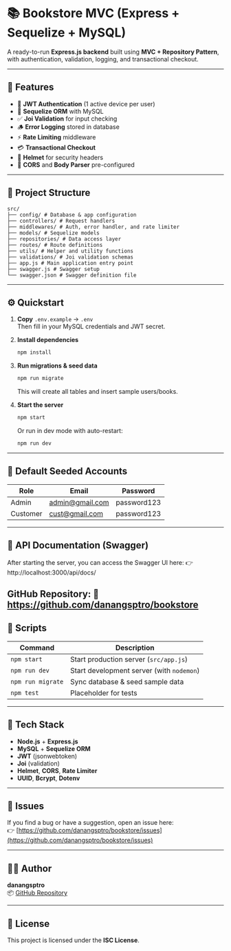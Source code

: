 # 📚 Bookstore MVC (Express + Sequelize + MySQL)

A ready-to-run **Express.js backend** built using **MVC + Repository Pattern**, with authentication, validation, logging, and transactional checkout.

---

## 🚀 Features
- 🔐 **JWT Authentication** (1 active device per user)
- 🧩 **Sequelize ORM** with MySQL
- ✅ **Joi Validation** for input checking
- 🪵 **Error Logging** stored in database
- ⚡ **Rate Limiting** middleware
- 💳 **Transactional Checkout**
- 🦺 **Helmet** for security headers
- 🧠 **CORS** and **Body Parser** pre-configured

---

## 🧭 Project Structure
```
src/
├── config/ # Database & app configuration
├── controllers/ # Request handlers
├── middlewares/ # Auth, error handler, and rate limiter
├── models/ # Sequelize models
├── repositories/ # Data access layer
├── routes/ # Route definitions
├── utils/ # Helper and utility functions
├── validations/ # Joi validation schemas
├── app.js # Main application entry point
├── swagger.js # Swagger setup
└── swagger.json # Swagger definition file
```

---

## ⚙️ Quickstart

1. **Copy** `.env.example` → `.env`  
   Then fill in your MySQL credentials and JWT secret.

2. **Install dependencies**
   ```bash
   npm install
   ```

3. **Run migrations & seed data**
   ```bash
   npm run migrate
   ```
   This will create all tables and insert sample users/books.

4. **Start the server**
   ```bash
   npm start
   ```
   Or run in dev mode with auto-restart:
   ```bash
   npm run dev
   ```

---

## 👤 Default Seeded Accounts

| Role      | Email              | Password     |
|------------|--------------------|---------------|
| Admin      | admin@gmail.com    | password123   |
| Customer   | cust@gmail.com     | password123   |

---

## 📘 API Documentation (Swagger)

After starting the server, you can access the Swagger UI here:
👉 http://localhost:3000/api/docs/

GitHub Repository:
🔗 https://github.com/danangsptro/bookstore
---

## 🧩 Scripts

| Command | Description |
|----------|--------------|
| `npm start` | Start production server (`src/app.js`) |
| `npm run dev` | Start development server (with `nodemon`) |
| `npm run migrate` | Sync database & seed sample data |
| `npm test` | Placeholder for tests |

---

## 🧠 Tech Stack
- **Node.js** + **Express.js**
- **MySQL** + **Sequelize ORM**
- **JWT** (jsonwebtoken)
- **Joi** (validation)
- **Helmet**, **CORS**, **Rate Limiter**
- **UUID**, **Bcrypt**, **Dotenv**

---

## 🐞 Issues
If you find a bug or have a suggestion, open an issue here:  
👉 [https://github.com/danangsptro/bookstore/issues](https://github.com/danangsptro/bookstore/issues)

---

## 👨‍💻 Author
**danangsptro**  
📦 [GitHub Repository](https://github.com/danangsptro/bookstore)

---

## 📝 License
This project is licensed under the **ISC License**.
